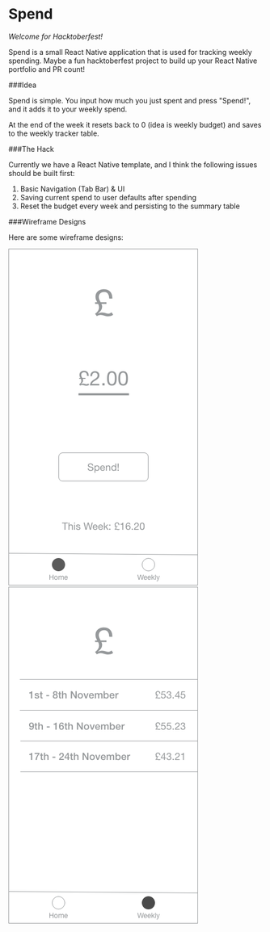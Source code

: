 # Spend

*Welcome for Hacktoberfest!*

Spend is a small React Native application that is used for tracking weekly spending. Maybe a fun hacktoberfest project to build up your React Native portfolio and PR count!

###Idea 

Spend is simple. You input how much you just spent and press "Spend!", and it adds it to your weekly spend.

At the end of the week it resets back to 0 (idea is weekly budget) and saves to the weekly tracker table.

###The Hack

Currently we have a React Native template, and I think the following issues should be built first:

1. Basic Navigation (Tab Bar) & UI
1. Saving current spend to user defaults after spending
2. Reset the budget every week and persisting to the summary table

###Wireframe Designs

Here are some wireframe designs:

![Home](./Design/Wireframes/Home.png)
![Weekly Summary](./Design/Wireframes/Table.png)
